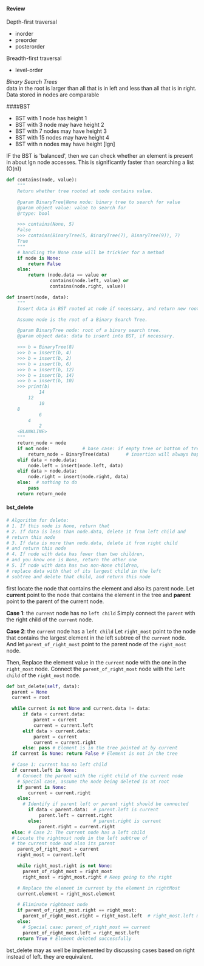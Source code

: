 #### Review
Depth-first traversal
+ inorder  
+ preorder  
+ posterorder

Breadth-first traversal
+ level-order  

_Binary Search Trees_       
data in the root is larger than all that is in left and less than all that is in right. Data stored in nodes are comparable


####BST
+ BST with 1 node has height 1
+ BST with 3 node may have height 2
+ BST with 7 nodes may have height 3  
+ BST with 15 nodes may have height 4  
+ BST with n nodes may have height [lgn]     

IF the BST is 'balanced', then we can check whether an element is present in about lgn node accesses. This is significantly faster than searching a list (O(n))      

```python
def contains(node, value):
    """
    Return whether tree rooted at node contains value.

    @param BinaryTree|None node: binary tree to search for value
    @param object value: value to search for
    @rtype: bool

    >>> contains(None, 5)
    False
    >>> contains(BinaryTree(5, BinaryTree(7), BinaryTree(9)), 7)
    True
    """
    # handling the None case will be trickier for a method
    if node is None:
        return False
    else:
        return (node.data == value or
                contains(node.left, value) or
                contains(node.right, value))
```

```python
def insert(node, data):
    """
    Insert data in BST rooted at node if necessary, and return new root.

    Assume node is the root of a Binary Search Tree.

    @param BinaryTree node: root of a binary search tree.
    @param object data: data to insert into BST, if necessary.

    >>> b = BinaryTree(8)
    >>> b = insert(b, 4)
    >>> b = insert(b, 2)
    >>> b = insert(b, 6)
    >>> b = insert(b, 12)
    >>> b = insert(b, 14)
    >>> b = insert(b, 10)
    >>> print(b)
            14
        12
            10
    8
            6
        4
            2
    <BLANKLINE>
    """
    return_node = node
    if not node:            # base case: if empty tree or bottom of tree
        return_node = BinaryTree(data)      # insertion will always happen at the bottom of the tree
    elif data < node.data:
        node.left = insert(node.left, data)  
    elif data > node.data:
        node.right = insert(node.right, data)
    else:  # nothing to do
        pass
    return return_node
```

#### bst_delete

```python
# Algorithm for delete:
# 1. If this node is None, return that
# 2. If data is less than node.data, delete it from left child and
# return this node
# 3. If data is more than node.data, delete it from right child
# and return this node
# 4. If node with data has fewer than two children,
# and you know one is None, return the other one
# 5. If node with data has two non-None children,
# replace data with that of its largest child in the left
# subtree and delete that child, and return this node
```

first locate the node that contains the element and also its parent node. Let __current__ point to the node that contains the element in the tree and __parent__ point to the parent of the current node.   

__Case 1__: the `current` node has _no_ `left child`
Simply connect the `parent` with the right child of the `current` node.   

__Case 2__: the `current` node has a `left child`
Let `right_most` point to the node that contains the largest element in the left subtree of the `current` node. And let `parent_of_right_most` point to the parent node of the `right_most` node.

Then, Replace the element value in the `current` node with the one in the `right_most` node. Connect the `parent_of_right_most` node with the `left child` of the `right_most` node.

```python
def bst_delete(self, data):
  parent = None
  current = root

  while current is not None and current.data != data:
      if data < current.data:
          parent = current
          current = current.left
      elif data > current.data:
          parent = current
          current = current.right
      else: pass # Element is in the tree pointed at by current
  if current is None: return False # Element is not in the tree

  # Case 1: current has no left child
  if current.left is None:
    # Connect the parent with the right child of the current node
    # Special case, assume the node being deleted is at root
    if parent is None:
        current = current.right
    else:
      # Identify if parent left or parent right should be connected
        if data < parent.data:  # parent.left is current
            parent.left = current.right
        else:                   # parent.right is current
            parent.right = current.right
  else: # Case 2: The current node has a left child
  # Locate the rightmost node in the left subtree of
  # the current node and also its parent
    parent_of_right_most = current
    right_most = current.left

    while right_most.right is not None:
      parent_of_right_most = right_most
      right_most = right_most.right # Keep going to the right

    # Replace the element in current by the element in rightMost
    current.element = right_most.element

    # Eliminate rightmost node
    if parent_of_right_most.right == right_most:
      parent_of_right_most.right = right_most.left  # right_most.left may be None
    else:
      # Special case: parent_of_right_most == current
      parent_of_right_most.left = right_most.left
    return True # Element deleted successfully
```

bst_delete may as well be implemented by discussing cases based on right instead of left. they are equivalent.
